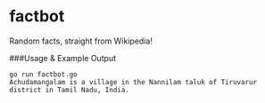 factbot
=======

Random facts, straight from Wikipedia!

###Usage & Example Output
```
go run factbot.go
Achudamangalam is a village in the Nannilam taluk of Tiruvarur district in Tamil Nadu, India.
```
